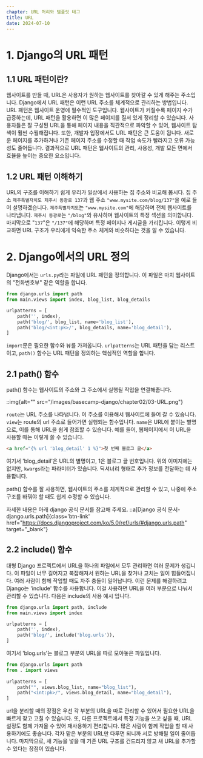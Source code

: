 ```yaml
---
chapter: URL 처리와 템플릿 태그
title: URL
date: 2024-07-10
---
```

# 1. Django의 URL 패턴

## 1.1 URL 패턴이란?

웹사이트를 만들 때, URL은 사용자가 원하는 웹사이트를 찾아갈 수 있게 해주는 주소입니다. Django에서 URL 패턴은 이런 URL 주소를 체계적으로 관리하는 방법입니다.
URL 패턴은 웹사이트 운영에 필수적인 도구입니다. 웹사이트가 커질수록 페이지 수가 급증하는데, URL 패턴을 활용하면 이 많은 페이지를 질서 있게 정리할 수 있습니다. 사용자들은 잘 구성된 URL을 통해 페이지 내용을 직관적으로 파악할 수 있어, 웹사이트 탐색이 훨씬 수월해집니다. 또한, 개발자 입장에서도 URL 패턴은 큰 도움이 됩니다. 새로운 페이지를 추가하거나 기존 페이지 주소를 수정할 때 작업 속도가 빨라지고 오류 가능성도 줄어듭니다. 결과적으로 URL 패턴은 웹사이트의 관리, 사용성, 개발 모든 면에서 효율을 높이는 중요한 요소입니다.

## 1.2 URL 패턴 이해하기

URL의 구조를 이해하기 쉽게 우리가 일상에서 사용하는 집 주소와 비교해 봅시다. 
집 주소 `제주특별자치도 제주시 동광로 137`과 웹 주소 `"www.mysite.com/blog/137"`을 예로 들어 설명하겠습니다. 
`제주특별자치도`는 `"www.mysite.com"`에 해당하며 전체 웹사이트를 나타냅니다. 
`제주시 동광로`는 `"/blog"`와 유사하며 웹사이트의 특정 섹션을 의미합니다. 
마지막으로 "`137`"은 `"/137"`에 해당하며 특정 페이지나 게시글을 가리킵니다. 
이렇게 비교하면 URL 구조가 우리에게 익숙한 주소 체계와 비슷하다는 것을 알 수 있습니다.

# 2. Django에서의 URL 정의
Django에서는 `urls.py`라는 파일에 URL 패턴을 정의합니다. 이 파일은 마치 웹사이트의 "전화번호부" 같은 역할을 합니다.

```python
from django.urls import path
from main.views import index, blog_list, blog_details

urlpatterns = [
    path('', index),
    path('blog/', blog_list, name='blog_list'),
    path('blog/<int:pk>/', blog_details, name='blog_detail'),
]
```
`import`문은 필요한 함수와 뷰를 가져옵니다. `urlpatterns`는 URL 패턴을 담는 리스트이고, `path()` 함수는 URL 패턴을 정의하는 핵심적인 역할을 합니다.

## 2.1 path() 함수

path() 함수는 웹사이트의 주소와 그 주소에서 실행될 작업을 연결해줍니다.

::img{alt="" src="/images/basecamp-django/chapter02/03-URL.png"}

`route`는 URL 주소를 나타냅니다. 이 주소를 이용해서 웹사이트에 들어 갈 수 있습니다.
`view`는 route의 url 주소로 들어가면 실행되는 함수입니다. 
`name`은 URL에 붙이는 별명으로, 이를 통해 URL을 쉽게 참조할 수 있습니다. 
예를 들어, 웹페이지에서 이 URL을 사용할 때는 이렇게 쓸 수 있습니다.

```html
<a href="{% url 'blog_detail' 1 %}">첫 번째 블로그 글</a>
```
여기서 'blog_detail'은 URL의 별명이고, 1은 블로그 글 번호입니다.
위의 이미지에는 없지만, `kwargs`라는 파라미터가 있습니다. 딕셔너리 형태로 추가 정보를 전달하는 데 사용합니다.

path() 함수를 잘 사용하면, 웹사이트의 주소를 체계적으로 관리할 수 있고, 나중에 주소 구조를 바꿔야 할 때도 쉽게 수정할 수 있습니다.

자세한 내용은 아래 django 공식 문서를 참고해 주세요.
::a[Django 공식 문서- django.urls.path]{class='btn-link' href="https://docs.djangoproject.com/ko/5.0/ref/urls/#django.urls.path" target="\_blank"}

## 2.2 include() 함수
대형 Django 프로젝트에서 URL을 하나의 파일에서 모두 관리하면 여러 문제가 생깁니다. 이 파일이 너무 길어지고 복잡해져서 원하는 URL을 찾거나 고치는 일이 힘들어집니다. 여러 사람이 함께 작업할 때도 자주 충돌이 일어납니다. 이런 문제를 해결하려고 Django는 'include' 함수를 사용합니다. 이걸 사용하면 URL을 여러 부분으로 나눠서 관리할 수 있습니다. 다음은 include의 사용 예시 입니다.

```python
from django.urls import path, include
from main.views import index

urlpatterns = [
    path('', index),
    path('blog/', include('blog.urls')),
]
```
여기서 'blog.urls'는 블로그 부분의 URL을 따로 모아놓은 파일입니다.

```python
from django.urls import path
from . import views
 
urlpatterns = [
    path("", views.blog_list, name="blog_list"), 
    path("<int:pk>/", views.blog_detail, name="blog_detail"),
]
```
url을 분리할 때의 장점은 우선 각 부분의 URL을 따로 관리할 수 있어서 필요한 URL을 빠르게 찾고 고칠 수 있습니다.
또, 다른 프로젝트에서 특정 기능을 쓰고 싶을 때, URL 설정도 함께 가져올 수 있어 재사용하기 편리합니다.
많은 사람이 함께 작업을 할 때 사용하기에도 좋습니다. 각자 맡은 부분의 URL만 다루면 되니까 서로 방해될 일이 줄어듭니다.
마지막으로, 새 기능을 넣을 때 기존 URL 구조를 건드리지 않고 새 URL을 추가할 수 있다는 장점이 있습니다.